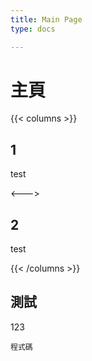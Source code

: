 ```yaml
---
title: Main Page
type: docs

---
```


# 主頁

{{< columns >}}
## 1

test

<--->

## 2

test

{{< /columns >}}


## 測試

123

    程式碼

